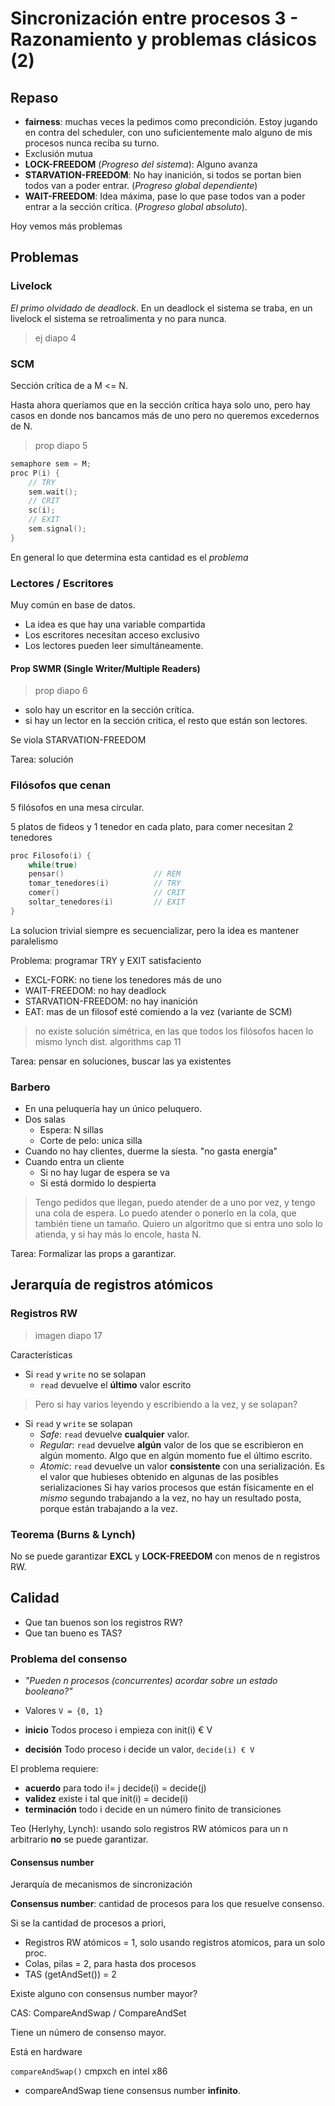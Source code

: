 # Sincronización entre procesos 3 - Razonamiento y problemas clásicos (2)

## Repaso

- **fairness**: muchas veces la pedimos como precondición. Estoy jugando en
  contra del scheduler, con uno suficientemente malo alguno de mis procesos
  nunca reciba su turno.
- Exclusión mutua
- **LOCK-FREEDOM** (*Progreso del sistema*): Alguno avanza
- **STARVATION-FREEDOM**: No hay inanición, si todos se portan bien todos van
  a poder entrar. (*Progreso global dependiente*)
- **WAIT-FREEDOM**: Idea máxima, pase lo que pase todos van a poder entrar
  a la sección crítica. (*Progreso global absoluto*).

Hoy vemos más problemas

## Problemas

### Livelock

*El primo olvidado de deadlock*. En un deadlock el sistema se traba, en un
livelock el sistema se retroalimenta y no para nunca.

> ej diapo 4

### SCM

Sección crítica de a M <= N.

Hasta ahora queríamos que en la sección crítica haya solo uno, pero hay casos
en donde nos bancamos más de uno pero no queremos excedernos de N.

> prop diapo 5

```c
semaphore sem = M;
proc P(i) {
    // TRY
    sem.wait();
    // CRIT
    sc(i);
    // EXIT
    sem.signal();
}
```

En general lo que determina esta cantidad es el *problema*

### Lectores / Escritores

Muy común en base de datos.

- La idea es que hay una variable compartida
- Los escritores necesitan acceso exclusivo
- Los lectores pueden leer simultáneamente.

#### Prop SWMR (Single Writer/Multiple Readers)

> prop diapo 6

- solo hay un escritor en la sección crítica.
- si hay un lector en la sección critica, el resto que están son lectores.

Se viola STARVATION-FREEDOM

Tarea: solución

### Filósofos que cenan

5 filósofos en una mesa circular.

5 platos de fideos y 1 tenedor en cada plato, para comer necesitan 2 tenedores

```c
proc Filosofo(i) {
    while(true)
    pensar()                    // REM
    tomar_tenedores(i)          // TRY
    comer()                     // CRIT
    soltar_tenedores(i)         // EXIT
}
```

La solucion trivial siempre es secuencializar, pero la idea es mantener
paralelismo

Problema: programar TRY y EXIT satisfaciento

- EXCL-FORK: no tiene los tenedores más de uno
- WAIT-FREEDOM: no hay deadlock
- STARVATION-FREEDOM: no hay inanición
- EAT: mas de un filosof esté comiendo a la vez (variante de SCM)

> no existe solución simétrica, en las que todos los filósofos hacen lo mismo
> lynch dist. algorithms cap 11

Tarea: pensar en soluciones, buscar las ya existentes

### Barbero

- En una peluquería hay un único peluquero.
- Dos salas
  - Espera: N sillas
  - Corte de pelo: unica silla
- Cuando no hay clientes, duerme la siesta. "no gasta energía"
- Cuando entra un cliente
  - Si no hay lugar de espera se va
  - Si está dormido lo despierta

> Tengo pedidos que llegan, puedo atender de a uno por vez, y tengo una cola de
> espera. Lo puedo atender o ponerlo en la cola, que también tiene un tamaño.
> Quiero un algoritmo que si entra uno solo lo atienda, y si hay más lo encole,
> hasta N.

Tarea: Formalizar las props a garantizar.

## Jerarquía de registros atómicos

### Registros RW

> imagen diapo 17

Características

- Si `read` y `write` no se solapan
  - `read` devuelve el **último** valor escrito

> Pero si hay varios leyendo y escribiendo a la vez, y se solapan?

- Si `read` y `write` se solapan
  - *Safe*: `read` devuelve **cualquier** valor.
  - *Regular*: `read` devuelve **algún** valor de los que se escribieron en
    algún momento. Algo que en algún momento fue el último escrito.
  - *Atomic*: `read` devuelve un valor **consistente** con una serialización.
    Es el valor que hubieses obtenido en algunas de las posibles serializaciones
    Si hay varios procesos que están físicamente en el *mismo* segundo
    trabajando a la vez, no hay un resultado posta, porque están trabajando a
    la vez.

### Teorema (Burns & Lynch)

No se puede garantizar **EXCL** y **LOCK-FREEDOM** con menos de n registros RW.

## Calidad

- Que tan buenos son los registros RW?
- Que tan bueno es TAS?

### Problema del consenso

- *"Pueden n procesos (concurrentes) acordar sobre un estado booleano?"*

- Valores `V = {0, 1}`
- **inicio** Todos proceso i empieza con init(i) € V
- **decisión** Todo proceso i decide un valor, `decide(i) € V`

El problema requiere:

- **acuerdo** para todo i!= j decide(i) = decide(j)
- **validez** existe i tal que init(i) = decide(i)
- **terminación** todo i decide en un número finito de transiciones

Teo (Herlyhy, Lynch): usando solo registros RW atómicos para un n arbitrario
**no** se puede garantizar.

#### Consensus number

Jerarquía de mecanismos de sincronización

**Consensus number**: cantidad de procesos para los que resuelve consenso.

Si se la cantidad de procesos a priori,

- Registros RW atómicos = 1, solo usando registros atomicos, para un solo proc.
- Colas, pilas = 2, para hasta dos procesos
- TAS (getAndSet()) = 2

Existe alguno con consensus number mayor?

CAS: CompareAndSwap / CompareAndSet

Tiene un número de consenso mayor.

Está en hardware

`compareAndSwap()` cmpxch en intel x86

- compareAndSwap tiene consensus number **infinito**.

